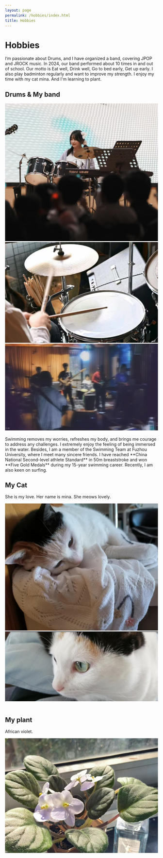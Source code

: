 ```yaml
---
layout: page
permalink: /hobbies/index.html
title: Hobbies
---
```


# Hobbies
I’m passionate about Drums, and I have organized a band, covering JPOP and JROCK music. In 2024, our band performed about 10 times in and out of school. Our motto is Eat well, Drink well, Go to bed early, Get up early. I also play badminton regularly and want to improve my strength. I enjoy my time with my cat mina. And I'm learning to plant.

## Drums & My band

<div class="third">
<img src="/images/medrum1.png">
<img src="/images/medrum2.jpg">
<img src="/images/band.jpg">
</div>
<br>Swimming removes my worries, refreshes my body, and brings me courage to address any challenges. I extremely enjoy the feeling of being immersed in the water. Besides, I am a member of the Swimming Team at Fuzhou University, where I meet many sincere friends. I have reached **China National Second-level athlete Standard** in 50m breaststroke and won **Five Gold Medals** during my 15-year swimming career. Recently, I am also keen on surfing.


## My Cat

She is my love. Her name is mina. She meows lovely.

<div>
<img src="/images/cat1.jpg">
  <img src="/images/cat2.jpg">
</div>
<br>

## My plant
African violet. 
<div>
<img src="/images/flower.jpg">
</div>
<br>
<!-- Calendly inline widget end -->

